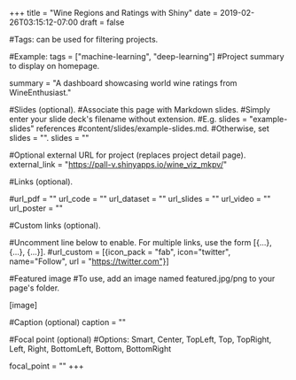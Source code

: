 +++ 
title = "Wine Regions and Ratings with Shiny" 
date = 2019-02-26T03:15:12-07:00 
draft = false

#Tags: can be used for filtering projects.

#Example: tags = ["machine-learning", "deep-learning"]
#Project summary to display on homepage.

summary = "A dashboard showcasing world wine ratings from WineEnthusiast."

#Slides (optional).
#Associate this page with Markdown slides.
#Simply enter your slide deck's filename without extension.
#E.g. slides = "example-slides" references
#content/slides/example-slides.md.
#Otherwise, set slides = "".
slides = ""

#Optional external URL for project (replaces project detail page).
external_link = "https://pall-v.shinyapps.io/wine_viz_mkpv/"

#Links (optional).

#url_pdf = "" url_code = "" url_dataset = "" url_slides = "" url_video = "" url_poster = ""

#Custom links (optional).

#Uncomment line below to enable. For multiple links, use the form [{...}, {...}, {...}].
#url_custom = [{icon_pack = "fab", icon="twitter", name="Follow", url = "https://twitter.com"}]

#Featured image
#To use, add an image named featured.jpg/png to your page's folder.

[image]

#Caption (optional)
caption = ""

#Focal point (optional)
#Options: Smart, Center, TopLeft, Top, TopRight, Left, Right, BottomLeft, Bottom, BottomRight

focal_point = "" 
+++
